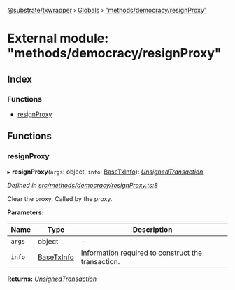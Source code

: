 [@substrate/txwrapper](../README.md) › [Globals](../globals.md) › ["methods/democracy/resignProxy"](_methods_democracy_resignproxy_.md)

# External module: "methods/democracy/resignProxy"

## Index

### Functions

* [resignProxy](_methods_democracy_resignproxy_.md#resignproxy)

## Functions

###  resignProxy

▸ **resignProxy**(`args`: object, `info`: [BaseTxInfo](../interfaces/_util_types_.basetxinfo.md)): *[UnsignedTransaction](../interfaces/_util_types_.unsignedtransaction.md)*

*Defined in [src/methods/democracy/resignProxy.ts:8](https://github.com/paritytech/txwrapper/blob/57a1bc2/src/methods/democracy/resignProxy.ts#L8)*

Clear the proxy. Called by the proxy.

**Parameters:**

Name | Type | Description |
------ | ------ | ------ |
`args` | object | - |
`info` | [BaseTxInfo](../interfaces/_util_types_.basetxinfo.md) | Information required to construct the transaction.  |

**Returns:** *[UnsignedTransaction](../interfaces/_util_types_.unsignedtransaction.md)*
